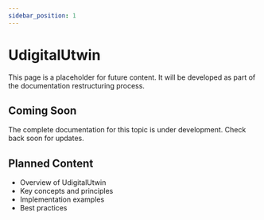 ```yaml
---
sidebar_position: 1
---
```


# UdigitalUtwin

This page is a placeholder for future content. It will be developed as part of the documentation restructuring process.

## Coming Soon

The complete documentation for this topic is under development. Check back soon for updates.

## Planned Content

- Overview of UdigitalUtwin
- Key concepts and principles
- Implementation examples
- Best practices

